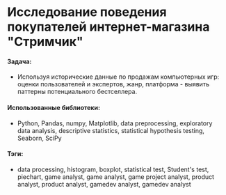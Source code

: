 # Исследование поведения покупателей интернет-магазина "Стримчик"

#### Задача: 
- Используя исторические данные по продажам компьютерных игр: оценки пользователей и экспертов, жанр, платформа - выявить паттерны потенциального бестселлера.

#### Использованные библиотеки:
- Python, Pandas, numpy, Matplotlib, data preprocessing, exploratory data analysis, descriptive statistics, statistical hypothesis testing, Seaborn, SciPy

#### Тэги:
- data processing, histogram, boxplot, statistical test, Student's test, piechart, game analyst, game analyst, game project analyst, product analyst, product analyst, gamedev analyst, gamedev analyst

